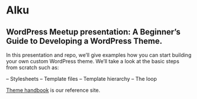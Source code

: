 # Alku

## WordPress Meetup presentation: A Beginner’s Guide to Developing a WordPress Theme.

In this presentation and repo, we’ll give examples how you can start building your own custom WordPress theme. We’ll take a look at the basic steps from scratch such as:

– Stylesheets
– Template files
– Template hierarchy
– The loop

[Theme handbook](https://developer.wordpress.org/themes/getting-started/) is our reference site.
